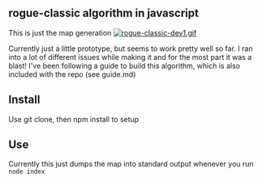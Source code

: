 ## rogue-classic algorithm in javascript
This is just the map generation
[![rogue-classic-dev1.gif](https://gifyu.com/images/rogue-classic-dev1.gif)](https://gifyu.com/image/SXNW)

Currently just a little prototype, but seems to work pretty well so far.  I ran into a lot of different issues while making it and for the most part it was a blast!
I've been following a guide to build this algorithm, which is also included with the repo (see guide.md)

## Install

Use git clone, then npm install to setup

## Use

Currently this just dumps the map into standard output whenever you run `node index`
